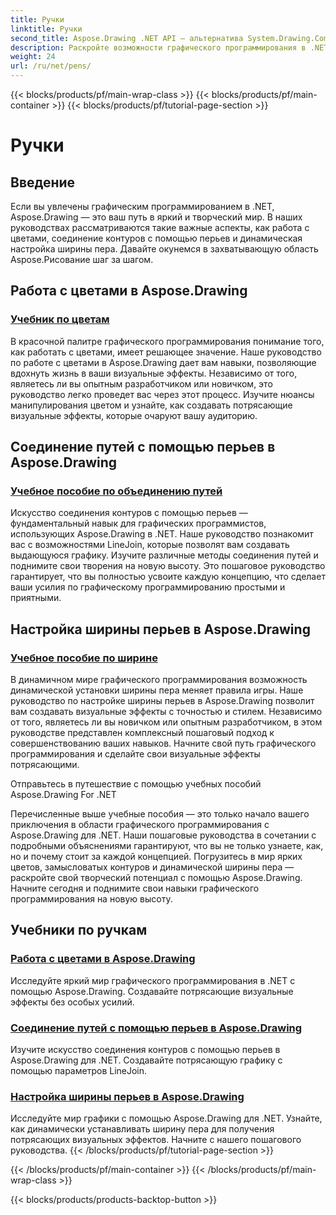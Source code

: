 ```yaml
---
title: Ручки
linktitle: Ручки
second_title: Aspose.Drawing .NET API — альтернатива System.Drawing.Common
description: Раскройте возможности графического программирования в .NET с помощью учебных пособий Aspose.Drawing. Откройте для себя манипулирование цветом, объединение путей и динамическую настройку ширины пера для создания потрясающих визуальных эффектов.
weight: 24
url: /ru/net/pens/
---
```


{{< blocks/products/pf/main-wrap-class >}}
{{< blocks/products/pf/main-container >}}
{{< blocks/products/pf/tutorial-page-section >}}

# Ручки


## Введение

Если вы увлечены графическим программированием в .NET, Aspose.Drawing — это ваш путь в яркий и творческий мир. В наших руководствах рассматриваются такие важные аспекты, как работа с цветами, соединение контуров с помощью перьев и динамическая настройка ширины пера. Давайте окунемся в захватывающую область Aspose.Рисование шаг за шагом.

## Работа с цветами в Aspose.Drawing

### [Учебник по цветам](./colors/)

В красочной палитре графического программирования понимание того, как работать с цветами, имеет решающее значение. Наше руководство по работе с цветами в Aspose.Drawing дает вам навыки, позволяющие вдохнуть жизнь в ваши визуальные эффекты. Независимо от того, являетесь ли вы опытным разработчиком или новичком, это руководство легко проведет вас через этот процесс. Изучите нюансы манипулирования цветом и узнайте, как создавать потрясающие визуальные эффекты, которые очаруют вашу аудиторию.

## Соединение путей с помощью перьев в Aspose.Drawing

### [Учебное пособие по объединению путей](./join/)

Искусство соединения контуров с помощью перьев — фундаментальный навык для графических программистов, использующих Aspose.Drawing в .NET. Наше руководство познакомит вас с возможностями LineJoin, которые позволят вам создавать выдающуюся графику. Изучите различные методы соединения путей и поднимите свои творения на новую высоту. Это пошаговое руководство гарантирует, что вы полностью усвоите каждую концепцию, что сделает ваши усилия по графическому программированию простыми и приятными.

## Настройка ширины перьев в Aspose.Drawing

### [Учебное пособие по ширине](./width/)

В динамичном мире графического программирования возможность динамической установки ширины пера меняет правила игры. Наше руководство по настройке ширины перьев в Aspose.Drawing позволит вам создавать визуальные эффекты с точностью и стилем. Независимо от того, являетесь ли вы новичком или опытным разработчиком, в этом руководстве представлен комплексный пошаговый подход к совершенствованию ваших навыков. Начните свой путь графического программирования и сделайте свои визуальные эффекты потрясающими.

Отправьтесь в путешествие с помощью учебных пособий Aspose.Drawing For .NET

Перечисленные выше учебные пособия — это только начало вашего приключения в области графического программирования с Aspose.Drawing для .NET. Наши пошаговые руководства в сочетании с подробными объяснениями гарантируют, что вы не только узнаете, как, но и почему стоит за каждой концепцией. Погрузитесь в мир ярких цветов, замысловатых контуров и динамической ширины пера — раскройте свой творческий потенциал с помощью Aspose.Drawing. Начните сегодня и поднимите свои навыки графического программирования на новую высоту.
## Учебники по ручкам
### [Работа с цветами в Aspose.Drawing](./colors/)
Исследуйте яркий мир графического программирования в .NET с помощью Aspose.Drawing. Создавайте потрясающие визуальные эффекты без особых усилий.
### [Соединение путей с помощью перьев в Aspose.Drawing](./join/)
Изучите искусство соединения контуров с помощью перьев в Aspose.Drawing для .NET. Создавайте потрясающую графику с помощью параметров LineJoin.
### [Настройка ширины перьев в Aspose.Drawing](./width/)
Исследуйте мир графики с помощью Aspose.Drawing для .NET. Узнайте, как динамически устанавливать ширину пера для получения потрясающих визуальных эффектов. Начните с нашего пошагового руководства.
{{< /blocks/products/pf/tutorial-page-section >}}

{{< /blocks/products/pf/main-container >}}
{{< /blocks/products/pf/main-wrap-class >}}

{{< blocks/products/products-backtop-button >}}
